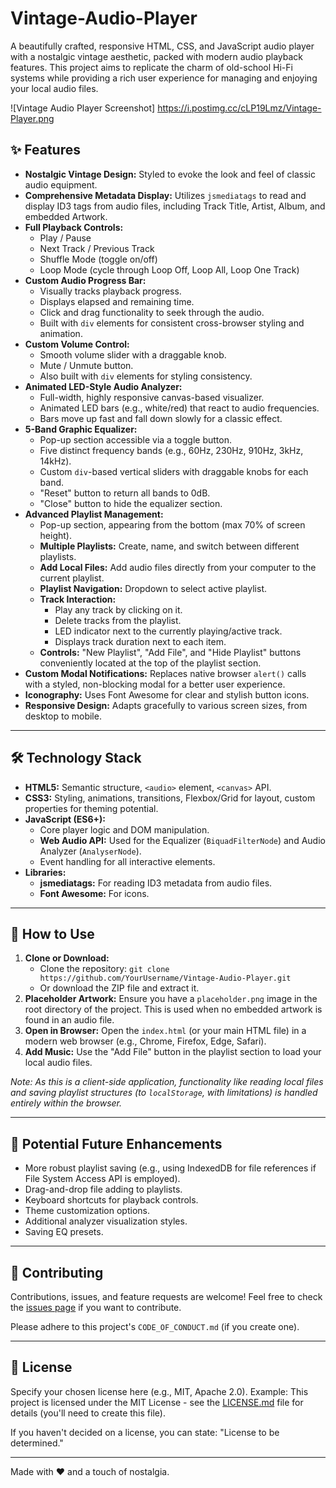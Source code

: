 # Vintage-Audio-Player
A beautifully crafted, responsive HTML, CSS, and JavaScript audio player with a nostalgic vintage aesthetic, packed with modern audio playback features. This project aims to replicate the charm of old-school Hi-Fi systems while providing a rich user experience for managing and enjoying your local audio files.

![Vintage Audio Player Screenshot] https://i.postimg.cc/cLP19Lmz/Vintage-Player.png

## ✨ Features

* **Nostalgic Vintage Design:** Styled to evoke the look and feel of classic audio equipment.
* **Comprehensive Metadata Display:** Utilizes `jsmediatags` to read and display ID3 tags from audio files, including Track Title, Artist, Album, and embedded Artwork.
* **Full Playback Controls:**
    * Play / Pause
    * Next Track / Previous Track
    * Shuffle Mode (toggle on/off)
    * Loop Mode (cycle through Loop Off, Loop All, Loop One Track)
* **Custom Audio Progress Bar:**
    * Visually tracks playback progress.
    * Displays elapsed and remaining time.
    * Click and drag functionality to seek through the audio.
    * Built with `div` elements for consistent cross-browser styling and animation.
* **Custom Volume Control:**
    * Smooth volume slider with a draggable knob.
    * Mute / Unmute button.
    * Also built with `div` elements for styling consistency.
* **Animated LED-Style Audio Analyzer:**
    * Full-width, highly responsive canvas-based visualizer.
    * Animated LED bars (e.g., white/red) that react to audio frequencies.
    * Bars move up fast and fall down slowly for a classic effect.
* **5-Band Graphic Equalizer:**
    * Pop-up section accessible via a toggle button.
    * Five distinct frequency bands (e.g., 60Hz, 230Hz, 910Hz, 3kHz, 14kHz).
    * Custom `div`-based vertical sliders with draggable knobs for each band.
    * "Reset" button to return all bands to 0dB.
    * "Close" button to hide the equalizer section.
* **Advanced Playlist Management:**
    * Pop-up section, appearing from the bottom (max 70% of screen height).
    * **Multiple Playlists:** Create, name, and switch between different playlists.
    * **Add Local Files:** Add audio files directly from your computer to the current playlist.
    * **Playlist Navigation:** Dropdown to select active playlist.
    * **Track Interaction:**
        * Play any track by clicking on it.
        * Delete tracks from the playlist.
        * LED indicator next to the currently playing/active track.
        * Displays track duration next to each item.
    * **Controls:** "New Playlist", "Add File", and "Hide Playlist" buttons conveniently located at the top of the playlist section.
* **Custom Modal Notifications:** Replaces native browser `alert()` calls with a styled, non-blocking modal for a better user experience.
* **Iconography:** Uses Font Awesome for clear and stylish button icons.
* **Responsive Design:** Adapts gracefully to various screen sizes, from desktop to mobile.

---

## 🛠️ Technology Stack

* **HTML5:** Semantic structure, `<audio>` element, `<canvas>` API.
* **CSS3:** Styling, animations, transitions, Flexbox/Grid for layout, custom properties for theming potential.
* **JavaScript (ES6+):**
    * Core player logic and DOM manipulation.
    * **Web Audio API:** Used for the Equalizer (`BiquadFilterNode`) and Audio Analyzer (`AnalyserNode`).
    * Event handling for all interactive elements.
* **Libraries:**
    * **jsmediatags:** For reading ID3 metadata from audio files.
    * **Font Awesome:** For icons.

---

## 🚀 How to Use

1.  **Clone or Download:**
    * Clone the repository: `git clone https://github.com/YourUsername/Vintage-Audio-Player.git`
    * Or download the ZIP file and extract it.
2.  **Placeholder Artwork:** Ensure you have a `placeholder.png` image in the root directory of the project. This is used when no embedded artwork is found in an audio file.
3.  **Open in Browser:** Open the `index.html` (or your main HTML file) in a modern web browser (e.g., Chrome, Firefox, Edge, Safari).
4.  **Add Music:** Use the "Add File" button in the playlist section to load your local audio files.

*Note: As this is a client-side application, functionality like reading local files and saving playlist structures (to `localStorage`, with limitations) is handled entirely within the browser.*

---

## 🔮 Potential Future Enhancements

* More robust playlist saving (e.g., using IndexedDB for file references if File System Access API is employed).
* Drag-and-drop file adding to playlists.
* Keyboard shortcuts for playback controls.
* Theme customization options.
* Additional analyzer visualization styles.
* Saving EQ presets.

---

## 🤝 Contributing

Contributions, issues, and feature requests are welcome! Feel free to check the [issues page](https://github.com/YourUsername/Vintage-Audio-Player/issues) if you want to contribute.

Please adhere to this project's `CODE_OF_CONDUCT.md` (if you create one).

---

## 📜 License

Specify your chosen license here (e.g., MIT, Apache 2.0).
Example: This project is licensed under the MIT License - see the [LICENSE.md](LICENSE.md) file for details (you'll need to create this file).

If you haven't decided on a license, you can state: "License to be determined."

---

Made with ❤️ and a touch of nostalgia.
